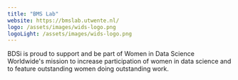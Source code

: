 ```yaml
---
title: "BMS Lab"
website: https://bmslab.utwente.nl/
logo: /assets/images/wids-logo.png
logoLight: /assets/images/wids-logo.png
---
```


BDSi is proud to support and be part of Women in Data Science Worldwide's mission to increase participation of women in data science and to feature outstanding women doing outstanding work.
